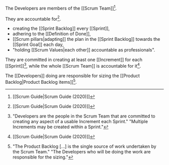The Developers are members of the [[Scrum Team]][^scrum-guide-2020].

They are accountable for[^scrum-guide-2020].
- creating the [[Sprint Backlog]] every [[Sprint]],
- adhering to the [[Definition of Done]], 
- [[Scrum pillars|adapting]] the plan in the [[Sprint Backlog]] towards the [[Sprint Goal]] each day,
- "holding [[Scrum Values|each other]] accountable as professionals".

They are committed in creating at least one [[Increment]] for each [[Sprint]][^multiple-increments], while the whole [[Scrum Team]] is accountable for it[^scrum-guide-2020].

[^multiple-increments]: "Developers are the people in the Scrum Team that are committed to creating any aspect of a usable Increment each Sprint." "Multiple Increments may be created within a Sprint."[^scrum-guide-2020]
[^increment-sprint-accountability]: "The entire Scrum Team is accountable for creating a valuable, useful Increment every Sprint."[^scrum-guide-2020]

The [[Developers]] doing are responsible for sizing the [[Product Backlog|Product Backlog items]][^developers-responsible-sizing].

[^developers-responsible-sizing]: "The Product Backlog \[...\] is the single source of work undertaken by the Scrum Team." "The Developers who will be doing the work are responsible for the sizing."[^scrum-guide-2020]


[^scrum-guide-2020]: [[Scrum Guide|Scrum Guide (2020)]]